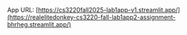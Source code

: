 App URL: [https://cs3220fall2025-lab1app-v1.streamlit.app/](https://realelitedonkey-cs3220-fall-lab1app2-assignment-bhrheg.streamlit.app/)
